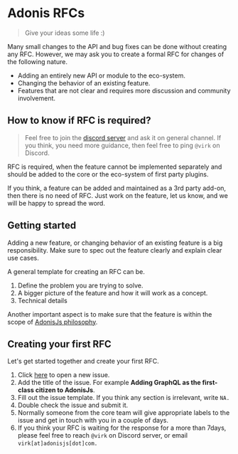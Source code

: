 # Adonis RFCs
> Give your ideas some life :)

Many small changes to the API and bug fixes can be done without creating any RFC. However, we may ask you to create a formal RFC for changes of the following nature.

- Adding an entirely new API or module to the eco-system.
- Changing the behavior of an existing feature.
- Features that are not clear and requires more discussion and community involvement.

## How to know if RFC is required?

> Feel free to join the [discord server](https://discordapp.com/invite/vDcEjq6) and ask it on general channel. If you think, you need more guidance, then feel free to ping `@virk` on Discord.

RFC is required, when the feature cannot be implemented separately and should be added to the core or the eco-system of first party plugins.

If you think, a feature can be added and maintained as a 3rd party add-on, then there is no need of RFC. Just work on the feature, let us know, and we will be happy to spread the word.

## Getting started

Adding a new feature, or changing behavior of an existing feature is a big responsibility. Make sure to spec out the feature clearly and explain clear use cases.

A general template for creating an RFC can be.

1. Define the problem you are trying to solve.
2. A bigger picture of the feature and how it will work as a concept.
3. Technical details

Another important aspect is to make sure that the feature is within the scope of [AdonisJs philosophy]().

## Creating your first RFC

Let's get started together and create your first RFC. 

1. Click [here](https://github.com/adonisjs/rfcs/issues/new) to open a new issue.
2. Add the title of the issue. For example **Adding GraphQL as the first-class citizen to AdonisJs**.
3. Fill out the issue template. If you think any section is irrelevant, write `NA.`
4. Double check the issue and submit it.
5. Normally someone from the core team will give appropriate labels to the issue and get in touch with you in a couple of days.
6. If you think your RFC is waiting for the response for a more than 7days, please feel free to reach `@virk` on Discord server, or email `virk[at]adonisjs[dot]com.`